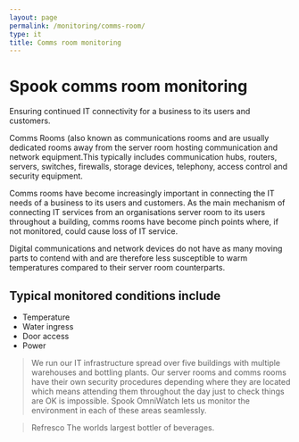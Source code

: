 ```yaml
---
layout: page 
permalink: /monitoring/comms-room/
type: it
title: Comms room monitoring
---
```


# Spook comms room monitoring

Ensuring continued IT connectivity for a business to its users and customers.

Comms Rooms (also known as communications rooms and are usually dedicated rooms away from the server room hosting communication and network equipment.This typically includes communication hubs, routers, servers, switches, firewalls, storage devices, telephony, access control and security equipment.

Comms rooms have become increasingly important in connecting the IT needs of a business to its users and customers. As the main mechanism of connecting IT services from an organisations server room to its users throughout a building, comms rooms have become pinch points where, if not monitored, could cause loss of IT service.

Digital communications and network devices do not have as many moving parts to contend with and are therefore less susceptible to warm temperatures compared to their server room counterparts.

## Typical monitored conditions include

+ Temperature
+ Water ingress
+ Door access
+ Power

> We run our IT infrastructure spread over five buildings with multiple warehouses and bottling plants. Our server rooms and comms rooms have their own security procedures depending where they are located which means attending them throughout the day just to check things are OK is impossible. Spook OmniWatch lets us monitor the environment in each of these areas seamlessly.

> Refresco
> The worlds largest bottler of beverages.
